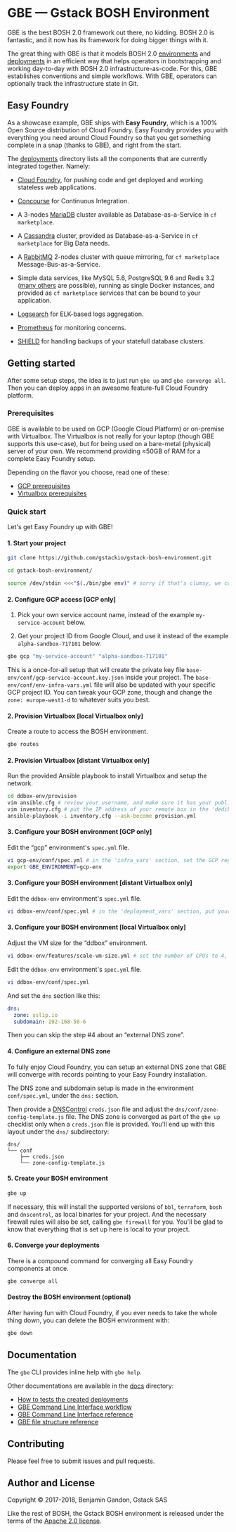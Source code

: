 GBE — Gstack BOSH Environment
=============================

GBE is the best BOSH 2.0 framework out there, no kidding. BOSH 2.0 is
fantastic, and it now has its framework for doing bigger things with it.

The great thing with GBE is that it models BOSH 2.0
[environments](./docs/faq.md#what-do-you-mean-by-bosh-environment) and
[deployments](./docs/faq.md#how-is-a-bosh-deployment-described) in an
efficient way that helps operators in bootstrapping and working day-to-day
with BOSH 2.0 infrastructure-as-code. For this, GBE establishes conventions
and simple workflows. With GBE, operators can optionally track the
infrastructure state in Git.


Easy Foundry
------------

As a showcase example, GBE ships with **Easy Foundry**, which is a 100% Open
Source distribution of Cloud Foundry. Easy Foundry provides you with
everything you need around Cloud Foundry so that you get something complete in
a snap (thanks to GBE), and right from the start.

The [deployments](./deployments/) directory lists all the components that are
currently integrated together. Namely:

- [Cloud Foundry](https://github.com/cloudfoundry/cf-deployment), for pushing
  code and get deployed and working stateless web applications.

- [Concourse](https://github.com/concourse/concourse) for Continuous
  Integration.

- A 3-nodes [MariaDB](https://github.com/cloudfoundry/cf-mysql-release)
  cluster available as Database-as-a-Service in `cf marketplace`.

- A [Cassandra](https://github.com/orange-cloudfoundry/cassandra-cf-service-boshrelease)
  cluster, provided as Database-as-a-Service in `cf marketplace` for Big Data
  needs.

- A [RabbitMQ](https://github.com/pivotal-cf/cf-rabbitmq-release) 2-nodes
  cluster with queue mirroring, for `cf marketplace` Message-Bus-as-a-Service.

- Simple data services, like MySQL 5.6, PostgreSQL 9.6 and Redis 3.2
  ([many others](https://github.com/cloudfoundry-community/docker-broker-deployment/tree/2eb645649b2fdb8e85bebdc8cbac29bc36533b96/operators/services/aged)
  are possible), running as single Docker instances, and provided as
  `cf marketplace` services that can be bound to your application.

- [Logsearch](https://github.com/cloudfoundry-community/logsearch-boshrelease)
  for ELK-based logs aggregation.

- [Prometheus](https://github.com/bosh-prometheus/prometheus-boshrelease) for
  monitoring concerns.

- [SHIELD](https://github.com/starkandwayne/shield-boshrelease) for handling
  backups of your statefull database clusters.



Getting started
---------------

After some setup steps, the idea is to just run `gbe up` and `gbe converge all`.
Then you can deploy apps in an awesome feature-full Cloud Foundry platform.


### Prerequisites

GBE is available to be used on GCP (Google Cloud Platform) or on-premise with
Virtualbox. The Virtualbox is not really for your laptop (though GBE supports
this use-case), but for being used on a bare-metal (physical) server of your
own. We recommend providing ≈50GB of RAM for a complete Easy Foundry setup.

Depending on the flavor you choose, read one of these:
- [GCP prerequisites](./docs/gcp-prerequisites.md)
- [Virtualbox prerequisites](./docs/virtualbox-prerequisites.md)


### Quick start

Let's get Easy Foundry up with GBE!


#### 1. Start your project

```bash
git clone https://github.com/gstackio/gstack-bosh-environment.git

cd gstack-bosh-environment/

source /dev/stdin <<<"$(./bin/gbe env)" # sorry if that's clumsy, we couldn't get it easier unfortunately
```


#### 2. Configure GCP access [GCP only]

1. Pick your own service account name, instead of the example
   `my-service-account` below.

2. Get your project ID from Google Cloud, and use it instead of the example
   `alpha-sandbox-717101` below.

```bash
gbe gcp "my-service-account" "alpha-sandbox-717101"
```

This is a once-for-all setup that will create the private key file
`base-env/conf/gcp-service-account.key.json` inside your project.
The `base-env/conf/env-infra-vars.yml` file will also be updated with your
specific GCP project ID. You can tweak your GCP zone, though and change the
`zone: europe-west1-d` to whatever suits you best.


#### 2. Provision Virtualbox [local Virtualbox only]

Create a route to access the BOSH environment.

```bash
gbe routes
```


#### 2. Provision Virtualbox [distant Virtualbox only]

Run the provided Ansible playbook to install Virtualbox and setup the network.

```bash
cd ddbox-env/provision
vim ansible.cfg # review your username, and make sure it has your public key in its '~/.ssh/authorized_keys' file
vim inventory.cfg # put the IP address of your remote box in the 'dedibox' section
ansible-playbook -i inventory.cfg --ask-become provision.yml
```


#### 3. Configure your BOSH environment [GCP only]

Edit the “gcp” environment's `spec.yml` file.

```bash
vi gcp-env/conf/spec.yml # in the 'infra_vars' section, set the GCP region & zone, and also check GCP project ID
export GBE_ENVIRONMENT=gcp-env
```


#### 3. Configure your BOSH environment [distant Virtualbox only]

Edit the `ddbox-env` environment's `spec.yml` file.

```bash
vi ddbox-env/conf/spec.yml # in the 'deployment_vars' section, put your server external IP as 'external_ip'
```


#### 3. Configure your BOSH environment [local Virtualbox only]

Adjust the VM size for the “ddbox” environment.

```bash
vi ddbox-env/features/scale-vm-size.yml # set the number of CPUs to 4, and VM memory size to 8000 MB
```

Edit the `ddbox-env` environment's `spec.yml` file.

```bash
vi ddbox-env/conf/spec.yml
```

And set the `dns` section like this:

```yaml
dns:
  zone: sslip.io
  subdomain: 192-168-50-6
```

Then you can skip the step #4 about an “external DNS zone”.


#### 4. Configure an external DNS zone

To fully enjoy Cloud Foundry, you can setup an external DNS zone that GBE will
converge with records pointing to your Easy Foundry installation.

The DNS zone and subdomain setup is made in the environment `conf/spec.yml`,
under the `dns:` section.

Then provide a [DNSControl](https://github.com/StackExchange/dnscontrol)
`creds.json` file and adjust the `dns/conf/zone-config-template.js` file. The
DNS zone is converged as part of the `gbe up` checklist only when a
`creds.json` file is provided. You'll end up with this layout under the `dns/`
subdirectory:

```
dns/
└── conf
    ├── creds.json
    └── zone-config-template.js
```


#### 5. Create your BOSH environment

```bash
gbe up
```

If necessary, this will install the supported versions of `bbl`, `terraform`,
`bosh` and `dnscontrol`, as local binaries for your project. And the necessary
firewall rules will also be set, calling `gbe firewall` for you. You'll be
glad to know that everything that is set up here is local to your project.


#### 6. Converge your deployments

There is a compound command for converging all Easy Foundry components at
once.

```bash
gbe converge all
```


#### Destroy the BOSH environment (optional)

After having fun with Cloud Foundry, if you ever needs to take the whole thing
down, you can delete the BOSH environment with:

```bash
gbe down
```



Documentation
-------------

The `gbe` CLI provides inline help with `gbe help`.

Other documentations are available in the [docs](./docs/) directory:

- [How to tests the created deployments](./docs/deployments-tests.md)
- [GBE Command Line Interface workflow](./docs/cli-workflow.md)
- [GBE Command Line Interface reference](./docs/cli-reference.md)
- [GBE file structure reference](./docs/gbe-structure-reference.md)



Contributing
------------

Please feel free to submit issues and pull requests.



Author and License
------------------

Copyright © 2017-2018, Benjamin Gandon, Gstack SAS

Like the rest of BOSH, the Gstack BOSH environment is released under the terms
of the [Apache 2.0 license](http://www.apache.org/licenses/LICENSE-2.0).

<!--
# Local Variables:
# indent-tabs-mode: nil
# End:
-->
